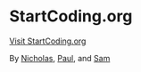 # StartCoding.org 

[Visit StartCoding.org](http://startcoding.org)

By [Nicholas](https://github.com/babelthuap), [Paul](https://github.com/paulgoblin), and [Sam](https://github.com/robertsonsamuel)
